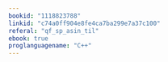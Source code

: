 ```yaml
---
bookid: "1118823788"
linkid: "c74a0ff904e8fe4ca7ba299e7a37c100"
referal: "qf_sp_asin_til"
ebook: true
proglanguagename: "C++"
---
```

